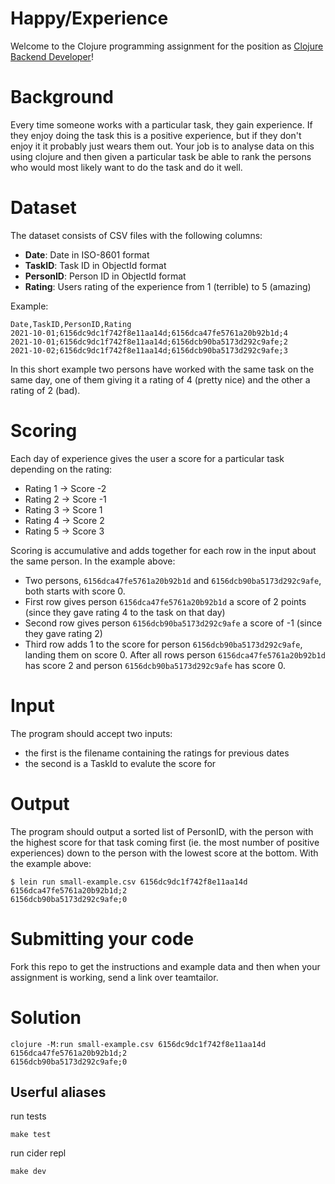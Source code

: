 # Happy/Experience

Welcome to the Clojure programming assignment for the position as [Clojure Backend Developer](https://careers.timezynk.com/jobs/1358502-clojure-backend-developer-75-100?promotion=284132-trackable-share-link-social-media)!

# Background
Every time someone works with a particular task, they gain experience. If they enjoy doing the task this is a positive experience, but if they don't enjoy it it probably just wears them out. Your job is to analyse data on this using clojure and then given a particular task be able to rank the persons who would most likely want to do the task and do it well.

# Dataset

The dataset consists of CSV files with the following columns:
- **Date**: Date in ISO-8601 format
- **TaskID**: Task ID in ObjectId format
- **PersonID**: Person ID in ObjectId format
- **Rating**: Users rating of the experience from 1 (terrible) to 5 (amazing)

Example:
```
Date,TaskID,PersonID,Rating
2021-10-01;6156dc9dc1f742f8e11aa14d;6156dca47fe5761a20b92b1d;4
2021-10-01;6156dc9dc1f742f8e11aa14d;6156dcb90ba5173d292c9afe;2
2021-10-02;6156dc9dc1f742f8e11aa14d;6156dcb90ba5173d292c9afe;3
```

In this short example two persons have worked with the same task on the same day, one of them giving it a rating of 4 (pretty nice) and the other a rating of 2 (bad).

# Scoring

Each day of experience gives the user a score for a particular task depending on the rating:
- Rating 1 -> Score -2
- Rating 2 -> Score -1
- Rating 3 -> Score 1
- Rating 4 -> Score 2
- Rating 5 -> Score 3

Scoring is accumulative and adds together for each row in the input about the same person. In the example above:
- Two persons, `6156dca47fe5761a20b92b1d` and `6156dcb90ba5173d292c9afe`, both starts with score 0.
- First row gives person `6156dca47fe5761a20b92b1d` a score of 2 points (since they gave rating 4 to the task on that day)
- Second row gives person `6156dcb90ba5173d292c9afe` a score of -1 (since they gave rating 2)
- Third row adds 1 to the score for person `6156dcb90ba5173d292c9afe`, landing them on score 0.
After all rows person `6156dca47fe5761a20b92b1d` has score 2 and person `6156dcb90ba5173d292c9afe` has score 0.

# Input

The program should accept two inputs:
- the first is the filename containing the ratings for previous dates
- the second is a TaskId to evalute the score for

# Output

The program should output a sorted list of PersonID, with the person with the highest score for that task coming first (ie. the most number of positive experiences) down to the person with the lowest score at the bottom. With the example above:

```
$ lein run small-example.csv 6156dc9dc1f742f8e11aa14d
6156dca47fe5761a20b92b1d;2
6156dcb90ba5173d292c9afe;0
```

# Submitting your code

Fork this repo to get the instructions and example data and then when your assignment is working, send a link over teamtailor.

# Solution
```
clojure -M:run small-example.csv 6156dc9dc1f742f8e11aa14d
6156dca47fe5761a20b92b1d;2
6156dcb90ba5173d292c9afe;0
```

## Userful aliases

run tests
```
make test
```

run cider repl
```
make dev
```
